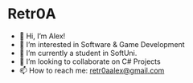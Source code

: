# Retr0A

- 👋 Hi, I’m Alex!
- 👀 I’m interested in Software & Game Development
- 🌱 I’m currently a student in SoftUni.
- 💞️ I’m looking to collaborate on C# Projects
- 📫 How to reach me: retr0aalex@gmail.com

<!---
Retr0Aa/Retr0Aa is a ✨ special ✨ repository because its `README.md` (this file) appears on your GitHub profile.
You can click the Preview link to take a look at your changes.
--->
